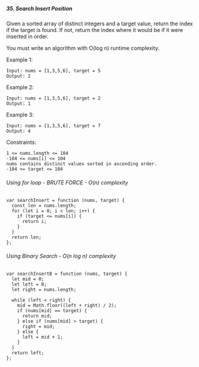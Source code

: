 ##### 35. Search Insert Position

Given a sorted array of distinct integers and a target value, return the index if the target is found. If not, return the index where it would be if it were inserted in order.

You must write an algorithm with O(log n) runtime complexity.

Example 1:

```
Input: nums = [1,3,5,6], target = 5
Output: 2
```

Example 2:

```
Input: nums = [1,3,5,6], target = 2
Output: 1
```

Example 3:

```
Input: nums = [1,3,5,6], target = 7
Output: 4
```

Constraints:

```
1 <= nums.length <= 104
-104 <= nums[i] <= 104
nums contains distinct values sorted in ascending order.
-104 <= target <= 104
```

###### Using for loop - BRUTE FORCE - O(n) complexity

```
var searchInsert = function (nums, target) {
  const len = nums.length;
  for (let i = 0; i < len; i++) {
    if (target <= nums[i]) {
      return i;
    }
  }
  return len;
};
```

###### Using Binary Search - O(n log n) complexity

```
var searchInsertB = function (nums, target) {
  let mid = 0;
  let left = 0;
  let right = nums.length;

  while (left < right) {
    mid = Math.floor((left + right) / 2);
    if (nums[mid] == target) {
      return mid;
    } else if (nums[mid] > target) {
      right = mid;
    } else {
      left = mid + 1;
    }
  }
  return left;
};
```
